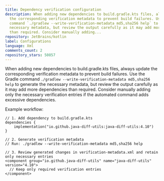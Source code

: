 ```yaml
---
title: Dependency verification configuration
description: When adding new dependencies to build.gradle.kts files, always update
  the corresponding verification metadata to prevent build failures. Use the Gradle
  command `./gradlew --write-verification-metadata md5,sha256 help` to generate the
  necessary metadata, but review the output carefully as it may add more dependencies
  than required. Consider manually adding...
repository: JetBrains/kotlin
label: Configurations
language: Xml
comments_count: 2
repository_stars: 50857
---
```


When adding new dependencies to build.gradle.kts files, always update the corresponding verification metadata to prevent build failures. Use the Gradle command `./gradlew --write-verification-metadata md5,sha256 help` to generate the necessary metadata, but review the output carefully as it may add more dependencies than required. Consider manually adding only the necessary verification entries if the automated command adds excessive dependencies.

Example workflow:
```
// 1. Add dependency to build.gradle.kts
dependencies {
    implementation("io.github.java-diff-utils:java-diff-utils:4.10")
}

// 2. Generate verification metadata
// Run: ./gradlew --write-verification-metadata md5,sha256 help

// 3. Review generated changes in verification-metadata.xml and retain only necessary entries
<component group="io.github.java-diff-utils" name="java-diff-utils" version="4.10">
  // Keep only required verification entries
</component>
```
